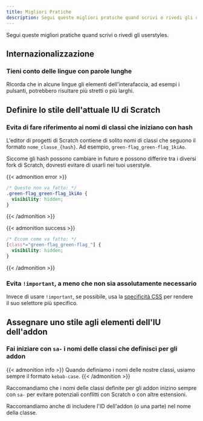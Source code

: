 ```yaml
---
title: Migliori Pratiche
description: Segui queste migliori pratiche quand scrivi o rivedi gli userstyles.
---
```


Segui queste migliori pratiche quand scrivi o rivedi gli userstyles.


<!-- TODO: ## Supporto addon modalità scura -->
<!-- Esempio di come riferire variabili CSS degli addon editor-dark-mode, dark-www e scratchr2 -->


## Internazionalizzazione

### Tieni conto delle lingue con parole lunghe

RIcorda che in alcune lingue gli elementi dell'interafaccia, ad esempi i pulsanti, potrebbero risultare più stretti o più larghi.

<!-- TODO: ### Supporto per le lingue scritte da destra a sinistra (right-to-left, RTL) -->


## Definire lo stile dell'attuale IU di Scratch


### Evita di fare riferimento ai nomi di classi che iniziano con hash

L'editor di progetti di Scratch contiene di solito nomi di classi che seguono il formato `nome_classe_{hash}`. Ad esempio, `green-flag_green-flag_1kiAo`.

Siccome gli hash possono cambiare in futuro e possono differire tra i diversi fork di Scratch, dovresti evitare di usarli nei tuoi userstyle.

{{< admonition error >}}
```css
/* Questo non va fatto: */
.green-flag_green-flag_1kiAo {
  visibility: hidden;
}
```
{{< /admonition >}}

{{< admonition success >}}
```css
/* Eccom come va fatto: */
[class*="green-flag_green-flag_"] {
  visibility: hidden;
}
```
{{< /admonition >}}

### Evita `!important`, a meno che non sia assolutamente necessario

Invece di usare `!important`, se possibile, usa la [specificità CSS](https://web.dev/learn/css/specificity/) per rendere il suo selettore più specifico.
<!-- Potrebbe essere più dettagliato -->


## Assegnare uno stile agli elementi dell'IU dell'addon


### Fai iniziare con `sa-` i nomi delle classi che definisci per gli addon 

{{< admonition info >}}
Quando definiamo i nomi delle nostre classi, usiamo sempre il formato `kebab-case`.
{{< /admonition >}}

Raccomandiamo che i nomi delle classi definite per gli addon inizino sempre con `sa-` per evitare potenziali conflitti con Scratch o con altre estensioni.

Raccomandiamo anche di includere l'ID dell'addon (o una parte) nel nome della classe.

<!-- TODO: ### spiega l'uso dello z-index nell0'editor di Scratch editor e alcuni concetti correlati -->
